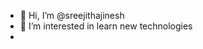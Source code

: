 - 👋 Hi, I’m @sreejithajinesh
- 👀 I’m interested in learn new technologies
-

<!---
sreejithajinesh/sreejithajinesh is a ✨ special ✨ repository because its `README.md` (this file) appears on your GitHub profile.
You can click the Preview link to take a look at your changes.
--->

